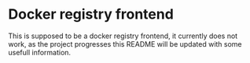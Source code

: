 # Docker registry frontend

This is supposed to be a docker registry frontend, it currently does not work, as the project progresses this README will be updated with some usefull information.
